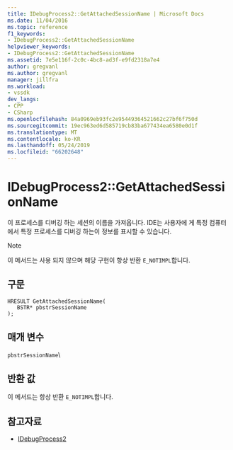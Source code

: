```yaml
---
title: IDebugProcess2::GetAttachedSessionName | Microsoft Docs
ms.date: 11/04/2016
ms.topic: reference
f1_keywords:
- IDebugProcess2::GetAttachedSessionName
helpviewer_keywords:
- IDebugProcess2::GetAttachedSessionName
ms.assetid: 7e5e116f-2c0c-4bc8-ad3f-e9fd2318a7e4
author: gregvanl
ms.author: gregvanl
manager: jillfra
ms.workload:
- vssdk
dev_langs:
- CPP
- CSharp
ms.openlocfilehash: 84a0969eb93fc2e95449364521662c27bf6f750d
ms.sourcegitcommit: 19ec963ed6d585719cb83ba677434ea6580e0d1f
ms.translationtype: MT
ms.contentlocale: ko-KR
ms.lasthandoff: 05/24/2019
ms.locfileid: "66202648"
---
```

# <a name="idebugprocess2getattachedsessionname"></a>IDebugProcess2::GetAttachedSessionName
이 프로세스를 디버깅 하는 세션의 이름을 가져옵니다. IDE는 사용자에 게 특정 컴퓨터에서 특정 프로세스를 디버깅 하는이 정보를 표시할 수 있습니다.

> [!NOTE]
> 이 메서드는 사용 되지 않으며 해당 구현이 항상 반환 `E_NOTIMPL`합니다.

## <a name="syntax"></a>구문

```
HRESULT GetAttachedSessionName(
   BSTR* pbstrSessionName
);
```

## <a name="parameters"></a>매개 변수
`pbstrSessionName`\

## <a name="return-value"></a>반환 값
 이 메서드는 항상 반환 `E_NOTIMPL`합니다.

## <a name="see-also"></a>참고자료
- [IDebugProcess2](../../../extensibility/debugger/reference/idebugprocess2.md)